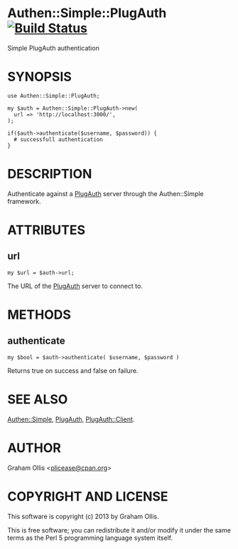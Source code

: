 # Authen::Simple::PlugAuth [![Build Status](https://secure.travis-ci.org/clustericious/Authen-Simple-PlugAuth.png)](http://travis-ci.org/clustericious/Authen-Simple-PlugAuth)

Simple PlugAuth authentication

# SYNOPSIS

    use Authen::Simple::PlugAuth;
    
    my $auth = Authen::Simple::PlugAuth->new(
      url => 'http://localhost:3000/',
    );
    
    if($auth->authenticate($username, $password)) {
      # successfull authentication
    }

# DESCRIPTION

Authenticate against a [PlugAuth](https://metacpan.org/pod/PlugAuth) server through the Authen::Simple framework.

# ATTRIBUTES

## url

    my $url = $auth->url;

The URL of the [PlugAuth](https://metacpan.org/pod/PlugAuth) server to connect to.

# METHODS

## authenticate

    my $bool = $auth->authenticate( $username, $password )

Returns true on success and false on failure.

# SEE ALSO

[Authen::Simple](https://metacpan.org/pod/Authen::Simple), [PlugAuth](https://metacpan.org/pod/PlugAuth), [PlugAuth::Client](https://metacpan.org/pod/PlugAuth::Client).

# AUTHOR

Graham Ollis &lt;plicease@cpan.org>

# COPYRIGHT AND LICENSE

This software is copyright (c) 2013 by Graham Ollis.

This is free software; you can redistribute it and/or modify it under
the same terms as the Perl 5 programming language system itself.
